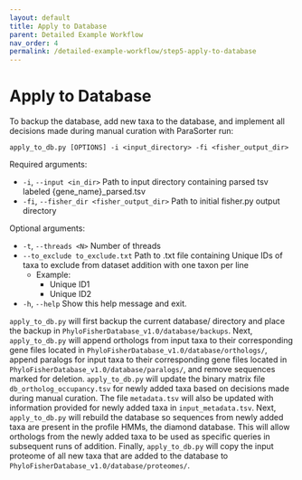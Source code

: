 ```yaml
---
layout: default
title: Apply to Database
parent: Detailed Example Workflow
nav_order: 4
permalink: /detailed-example-workflow/step5-apply-to-database
---
```


# Apply to Database

To backup the database, add new taxa to the database, and implement all decisions made during manual curation with ParaSorter run:

`apply_to_db.py [OPTIONS] -i <input_directory> -fi <fisher_output_dir>`

Required arguments:
  - `-i`, `--input <in_dir>` Path to input directory containing parsed tsv labeled {gene_name}_parsed.tsv
  - `-fi`, `--fisher_dir <fisher_output_dir>` Path to initial fisher.py output directory

Optional arguments:
  - `-t`, `--threads <N>` Number of threads
  - `--to_exclude to_exclude.txt` Path to .txt file containing Unique IDs of taxa to exclude from dataset addition with one taxon per line
    - Example: 
      - Unique ID1
      - Unique ID2
  - `-h`, `--help` Show this help message and exit.

`apply_to_db.py` will first backup the current database/ directory and place the backup in `PhyloFisherDatabase_v1.0/database/backups`. Next, `apply_to_db.py` will append orthologs from input taxa to their corresponding gene files located in `PhyloFisherDatabase_v1.0/database/orthologs/`, append paralogs for input taxa to their corresponding gene files located in `PhyloFisherDatabase_v1.0/database/paralogs/`, and remove sequences marked for deletion. `apply_to_db.py` will update the binary matrix file `db_ortholog_occupancy.tsv` for newly added taxa based on decisions made during manual curation. The file `metadata.tsv` will also be updated with information provided for newly added taxa in `input_metadata.tsv`. Next, `apply_to_db.py` will rebuild the database so sequences from newly added taxa are present in the profile HMMs, the diamond database. This will allow orthologs from the newly added taxa to be used as specific queries in subsequent runs of addition. Finally, `apply_to_db.py` will copy the input proteome of all new taxa that are added to the database to `PhyloFisherDatabase_v1.0/database/proteomes/`.